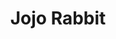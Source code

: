 ---
title: "Jojo Rabbit"
year: 2019
rating: 2.5
stars: "★★½"
rewatched: false
permalink: "jojo-rabbit"
watched_on: 2020-02-08
---